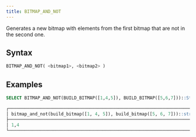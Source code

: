 ```yaml
---
title: BITMAP_AND_NOT
---
```


Generates a new bitmap with elements from the first bitmap that are not in the second one.

## Syntax

```sql
BITMAP_AND_NOT( <bitmap1>, <bitmap2> )
```

## Examples

```sql
SELECT BITMAP_AND_NOT(BUILD_BITMAP([1,4,5]), BUILD_BITMAP([5,6,7]))::String;

┌──────────────────────────────────────────────────────────────────────────┐
│ bitmap_and_not(build_bitmap([1, 4, 5]), build_bitmap([5, 6, 7]))::string │
├──────────────────────────────────────────────────────────────────────────┤
│ 1,4                                                                      │
└──────────────────────────────────────────────────────────────────────────┘
```